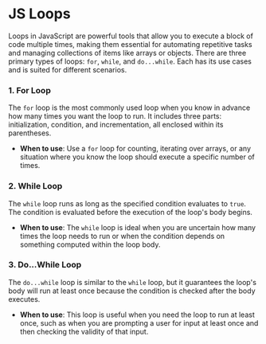 JS Loops
========

Loops in JavaScript are powerful tools that allow you to execute a block of code multiple times, making them essential for automating repetitive tasks and managing collections of items like arrays or objects. There are three primary types of loops: `for`, `while`, and `do...while`. Each has its use cases and is suited for different scenarios.

### 1\. For Loop

The `for` loop is the most commonly used loop when you know in advance how many times you want the loop to run. It includes three parts: initialization, condition, and incrementation, all enclosed within its parentheses.

*   **When to use**: Use a `for` loop for counting, iterating over arrays, or any situation where you know the loop should execute a specific number of times.

### 2\. While Loop

The `while` loop runs as long as the specified condition evaluates to `true`. The condition is evaluated before the execution of the loop's body begins.

*   **When to use**: The `while` loop is ideal when you are uncertain how many times the loop needs to run or when the condition depends on something computed within the loop body.

### 3\. Do...While Loop

The `do...while` loop is similar to the `while` loop, but it guarantees the loop's body will run at least once because the condition is checked after the body executes.

*   **When to use**: This loop is useful when you need the loop to run at least once, such as when you are prompting a user for input at least once and then checking the validity of that input.